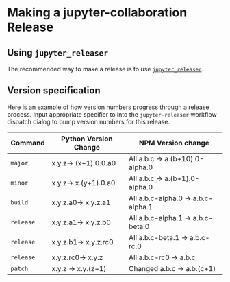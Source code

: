 # Making a jupyter-collaboration Release

## Using `jupyter_releaser`

The recommended way to make a release is to use [`jupyter_releaser`](https://github.com/jupyter-server/jupyter_releaser#checklist-for-adoption).

## Version specification

Here is an example of how version numbers progress through a release process.
Input appropriate specifier to into the `jupyter-releaser` workflow dispatch dialog to bump version numbers for this release.

| Command   | Python Version Change | NPM Version change                 |
| --------- | --------------------- | ---------------------------------- |
| `major`   | x.y.z-> (x+1).0.0.a0  | All a.b.c -> a.(b+10).0-alpha.0    |
| `minor`   | x.y.z-> x.(y+1).0.a0  | All a.b.c -> a.(b+1).0-alpha.0     |
| `build`   | x.y.z.a0-> x.y.z.a1   | All a.b.c-alpha.0 -> a.b.c-alpha.1 |
| `release` | x.y.z.a1-> x.y.z.b0   | All a.b.c-alpha.1 -> a.b.c-beta.0  |
| `release` | x.y.z.b1-> x.y.z.rc0  | All a.b.c-beta.1 -> a.b.c-rc.0     |
| `release` | x.y.z.rc0-> x.y.z     | All a.b.c-rc0 -> a.b.c             |
| `patch`   | x.y.z -> x.y.(z+1)    | Changed a.b.c -> a.b.(c+1)         |
